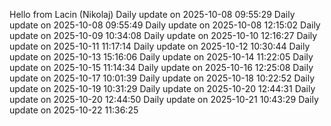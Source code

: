 ﻿Hello from Lacin (Nikolaj)
Daily update on 2025-10-08 09:55:29
Daily update on 2025-10-08 09:55:49
Daily update on 2025-10-08 12:15:02
Daily update on 2025-10-09 10:34:08
Daily update on 2025-10-10 12:16:27
Daily update on 2025-10-11 11:17:14
Daily update on 2025-10-12 10:30:44
Daily update on 2025-10-13 15:16:06
Daily update on 2025-10-14 11:22:05
Daily update on 2025-10-15 11:14:34
Daily update on 2025-10-16 12:25:08
Daily update on 2025-10-17 10:01:39
Daily update on 2025-10-18 10:22:52
Daily update on 2025-10-19 10:31:29
Daily update on 2025-10-20 12:44:31
Daily update on 2025-10-20 12:44:50
Daily update on 2025-10-21 10:43:29
Daily update on 2025-10-22 11:36:25
